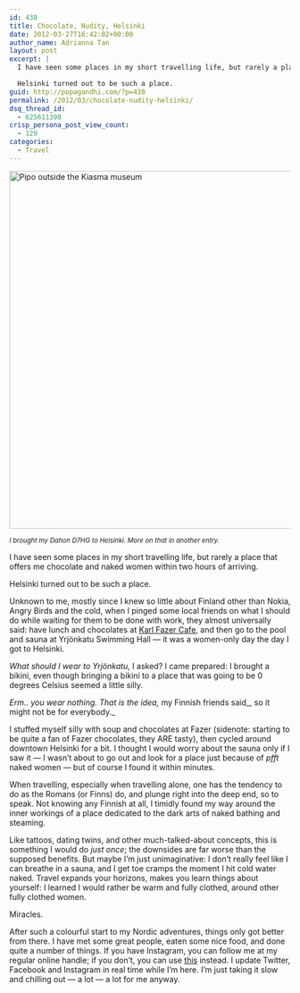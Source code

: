 ```yaml
---
id: 438
title: Chocolate, Nudity, Helsinki
date: 2012-03-27T16:42:02+00:00
author_name: Adrianna Tan
layout: post
excerpt: |
  I have seen some places in my short travelling life, but rarely a place that offers me chocolate and naked women within two hours of arriving.

  Helsinki turned out to be such a place.
guid: http://popagandhi.com/?p=438
permalink: /2012/03/chocolate-nudity-helsinki/
dsq_thread_id:
  - 625611398
crisp_persona_post_view_count:
  - 129
categories:
  - Travel
---
```

[<img src="http://farm8.staticflickr.com/7180/7020266555_0b55bd1e4d_z.jpg" width="640" height="640" alt="Pipo outside the Kiasma museum" />](http://www.flickr.com/photos/skinnylatte/7020266555/ "Pipo outside the Kiasma museum by skinnylatte, on Flickr")

<small><em>I brought my Dahon D7HG to Helsinki. More on that in another entry.</em></small>

I have seen some places in my short travelling life, but rarely a place that offers me chocolate and naked women within two hours of arriving.

Helsinki turned out to be such a place.

Unknown to me, mostly since I knew so little about Finland other than Nokia, Angry Birds and the cold, when I pinged some local friends on what I should do while waiting for them to be done with work, they almost universally said: have lunch and chocolates at [Karl Fazer Cafe](http://www.fazer.fi/Tuotteet-ja-palvelut/Kahvilat-ja-Ravintolat/Fazer-Kahvilat-ja-Ravintolat/Ravintolat/Helsinki/Karl-Fazer-Cafe/), and then go to the pool and sauna at Yrjönkatu Swimming Hall &#8212; it was a women-only day the day I got to Helsinki.

_What should I wear to Yrjönkatu,_ I asked? I came prepared: I brought a bikini, even though bringing a bikini to a place that was going to be 0 degrees Celsius seemed a little silly.

_Erm.. you wear nothing. That is the idea,_ my Finnish friends said_, so it might not be for everybody._

I stuffed myself silly with soup and chocolates at Fazer (sidenote: starting to be quite a fan of Fazer chocolates, they ARE tasty), then cycled around downtown Helsinki for a bit. I thought I would worry about the sauna only if I saw it &#8212; I wasn&#8217;t about to go out and look for a place just because of _pfft_ naked women &#8212; but of course I found it within minutes.

When travelling, especially when travelling alone, one has the tendency to do as the Romans (or Finns) do, and plunge right into the deep end, so to speak. Not knowing any Finnish at all, I timidly found my way around the inner workings of a place dedicated to the dark arts of naked bathing and steaming.

Like tattoos, dating twins, and other much-talked-about concepts, this is something I would do _just once_; the downsides are far worse than the supposed benefits. But maybe I&#8217;m just unimaginative: I don&#8217;t really feel like I can breathe in a sauna, and I get toe cramps the moment I hit cold water naked. Travel expands your horizons, makes you learn things about yourself: I learned I would rather be warm and fully clothed, around other fully clothed women.

Miracles.

After such a colourful start to my Nordic adventures, things only got better from there. I have met some great people, eaten some nice food, and done quite a number of things. If you have Instagram, you can follow me at my regular online handle; if you don&#8217;t, you can use [this](http://web.stagram.com/n/skinnylatte/) instead. I update Twitter, Facebook and Instagram in real time while I&#8217;m here. I&#8217;m just taking it slow and chilling out &#8212; a lot &#8212; a lot for me anyway.
